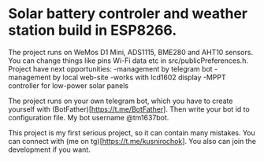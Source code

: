 # Solar battery controler and weather station build in ESP8266.

The project runs on WeMos D1 Mini, ADS1115, BME280 and AHT10 sensors. You can change things like pins Wi-Fi data etc in src/publicPreferences.h. Project have next opportunities:
-management by telegram bot 
-management by local web-site 
-works with lcd1602 display
-MPPT controller for low-power solar panels 

The project runs on your own telegram bot, which you have to create yourself with (BotFather)[https://t.me/BotFather]. Then write your bot id to configuration file. My bot username @tm1637bot.

This project is my first serious project, so it can contain many mistakes. You can connect with (me on tg)[https://t.me/kusnirochok]. You also can join the development if you want.